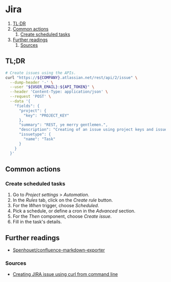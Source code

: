 # Jira

1. [TL;DR](#tldr)
1. [Common actions](#common-actions)
   1. [Create scheduled tasks](#create-scheduled-tasks)
1. [Further readings](#further-readings)
   1. [Sources](#sources)

## TL;DR

```sh
# Create issues using the APIs.
curl "https://${COMPANY}.atlassian.net/rest/api/2/issue" \
  --dump-header '-' \
  --user "${USER_EMAIL}:${API_TOKEN}" \
  --header 'Content-Type: application/json' \
  --request 'POST' \
  --data '{
    "fields": {
      "project": {
        "key": "PROJECT_KEY"
      },
      "summary": "REST, ye merry gentlemen.",
      "description": "Creating of an issue using project keys and issue type names using the REST API",
      "issuetype": {
        "name": "Task"
      }
    }
  }'
```

## Common actions

### Create scheduled tasks

1. Go to _Project settings_ > _Automation_.
1. In the _Rules_ tab, click on the _Create rule_ button.
1. For the _When_ trigger, choose _Scheduled_.
1. Pick a schedule, or define a cron in the _Advanced_ section.
1. For the _Then_ component, choose _Create issue_.
1. Fill in the task's details.

## Further readings

- [Spenhouet/confluence-markdown-exporter]

### Sources

- [Creating JIRA issue using curl from command line]

<!--
  Reference
  ═╬═Time══
  -->

<!-- Others -->
[creating jira issue using curl from command line]: https://stackoverflow.com/questions/31052721/creating-jira-issue-using-curl-from-command-line#31052990
[Spenhouet/confluence-markdown-exporter]: https://github.com/Spenhouet/confluence-markdown-exporter
